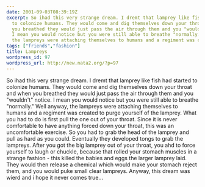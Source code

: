 ```yaml
---
date: 2001-09-03T08:39:19Z
excerpt: So ihad this very strange dream. I dremt that lamprey like fish had started
  to colonize humans. They would come and dig themselves down your throat and when
  you breathed they would just pass the air through them and you "wouldn't" notice.
  I mean you would notice but you were still able to breathe "normally." Well anyway,
  the lampreys were attaching themselves to humans and a regiment was created...
tags: ["friends","fashion"]
title: Lampreys
wordpress_id: 97
wordpress_url: http://new.nata2.org/?p=97
---
```


So ihad this very strange dream. I dremt that lamprey like fish had started to colonize humans. They would come and dig themselves down your throat and when you breathed they would just pass the air through them and you "wouldn't" notice. I mean you would notice but you were still able to breathe "normally." Well anyway, the lampreys were attaching themselves to humans and a regiment was created to purge yourself of the lamprey. What you had to do is first pull the one out of your throat. Since it is never comfortable to have anything forced down your throat, this was an uncomfortable exercise. So you had to grab the head of the lamprey and pull as hard as you could. Eventually they developed tongs to grab the lampreys. After you got the big lamprey out of your throat, you ahd to force yourself to laugh or chuckle, because that rolled your stomach muscles in a strange fashion - this killed the babies and eggs the larger lamprey laid. They would then release a chemical which would make your stomach reject them, and you would puke small clear lampreys. Anyway, this dream was wierd and i hope it never comes true...
